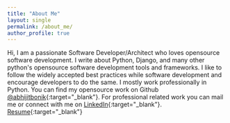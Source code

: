 ```yaml
---
title: "About Me"
layout: single
permalink: /about_me/
author_profile: true
---
```


Hi, I am a passionate Software Developer/Architect who loves opensource software development. I write about Python, Django, and many other python's opensource software development tools and frameworks. I like to follow the widely accepted best practices while software development and encourage developers to do the same. I mostly work professionally in Python. You can find my opensource work on Github [@abhijitbonik](https://github.com/abhijitbonik/){:target="_blank"}. For professional related work you can mail me or connect with me on [LinkedIn](https://www.linkedin.com/in/abhijitbonik/){:target="_blank"}. [Resume](https://abhijitbonik.github.io/resume/){:target="_blank"}